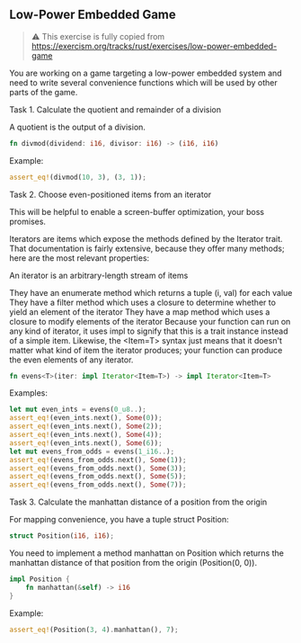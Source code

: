 ## Low-Power Embedded Game

> ⚠️ This exercise is fully copied from 
> https://exercism.org/tracks/rust/exercises/low-power-embedded-game

You are working on a game targeting a low-power embedded system and need to write several convenience functions which will be used by other parts of the game.

Task 1.  Calculate the quotient and remainder of a division

A quotient is the output of a division.

```rs
fn divmod(dividend: i16, divisor: i16) -> (i16, i16)
```

Example:

```rs
assert_eq!(divmod(10, 3), (3, 1));
```


Task 2. Choose even-positioned items from an iterator

This will be helpful to enable a screen-buffer optimization, your boss promises.

Iterators are items which expose the methods defined by the Iterator trait. That documentation is fairly extensive, because they offer many methods; here are the most relevant properties:

An iterator is an arbitrary-length stream of items

They have an enumerate method which returns a tuple (i, val) for each value
They have a filter method which uses a closure to determine whether to yield an element of the iterator
They have a map method which uses a closure to modify elements of the iterator
Because your function can run on any kind of iterator, it uses impl to signify that this is a trait instance instead of a simple item. Likewise, the <Item=T> syntax just means that it doesn't matter what kind of item the iterator produces; your function can produce the even elements of any iterator.


```rs
fn evens<T>(iter: impl Iterator<Item=T>) -> impl Iterator<Item=T>
```


Examples:

```rs
let mut even_ints = evens(0_u8..);
assert_eq!(even_ints.next(), Some(0));
assert_eq!(even_ints.next(), Some(2));
assert_eq!(even_ints.next(), Some(4));
assert_eq!(even_ints.next(), Some(6));
let mut evens_from_odds = evens(1_i16..);
assert_eq!(evens_from_odds.next(), Some(1));
assert_eq!(evens_from_odds.next(), Some(3));
assert_eq!(evens_from_odds.next(), Some(5));
assert_eq!(evens_from_odds.next(), Some(7));
```

Task 3. Calculate the manhattan distance of a position from the origin

For mapping convenience, you have a tuple struct Position:

```rs
struct Position(i16, i16);
```

You need to implement a method manhattan on Position which returns the manhattan distance of that position from the origin (Position(0, 0)).

```rs
impl Position {
    fn manhattan(&self) -> i16
}
```

Example:

```rs
assert_eq!(Position(3, 4).manhattan(), 7);
```